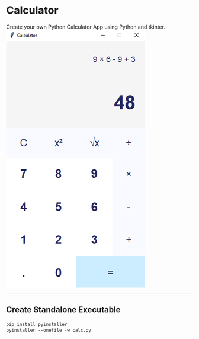 # Calculator
Create your own Python Calculator App using Python and tkinter.
![Calculator App](calculator.png)

---

## Create Standalone Executable

```shell
pip install pyinstaller
pyinstaller --onefile -w calc.py
```

